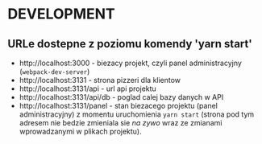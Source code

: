 # DEVELOPMENT

## URLe dostepne z poziomu komendy 'yarn start'

- http://localhost:3000 - biezacy projekt, czyli panel administracyjny (`webpack-dev-server`)
- http://localhost:3131 - strona pizzeri dla klientow
- http://localhost:3131/api - url api projektu
- http://localhost:3131/api/db - poglad calej bazy danych w API
- http://localhost:3131/panel - stan biezacego projektu (panel administracyjny) z momentu uruchomienia `yarn start`
(strona pod tym adresem nie bedzie zmieniala sie *na zywo* wraz ze zmianami wprowadzanymi w plikach projektu).
